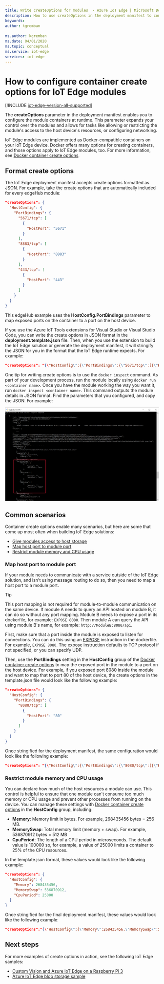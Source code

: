 ```yaml
---
title: Write createOptions for modules  - Azure IoT Edge | Microsoft Docs 
description: How to use createOptions in the deployment manifest to configure modules at runtime
keywords: 
author: kgremban

ms.author: kgremban
ms.date: 04/01/2020
ms.topic: conceptual
ms.service: iot-edge
services: iot-edge
---
```


# How to configure container create options for IoT Edge modules

[!INCLUDE [iot-edge-version-all-supported](../../includes/iot-edge-version-all-supported.md)]

The **createOptions** parameter in the deployment manifest enables you to configure the module containers at runtime. This parameter expands your control over the modules and allows for tasks like allowing or restricting the module's access to the host device's resources, or configuring networking.

IoT Edge modules are implemented as Docker-compatible containers on your IoT Edge device. Docker offers many options for creating containers, and those options apply to IoT Edge modules, too. For more information, see [Docker container create options](https://docs.docker.com/engine/api/v1.32/#operation/ContainerCreate).

## Format create options

The IoT Edge deployment manifest accepts create options formatted as JSON. For example, take the create options that are automatically included for every edgeHub module:

```json
"createOptions": {
  "HostConfig": {
    "PortBindings": {
      "5671/tcp": [
        {
          "HostPort": "5671"
        }
      ],
      "8883/tcp": [
        {
          "HostPort": "8883"
        }
      ],
      "443/tcp": [
        {
          "HostPort": "443"
        }
      ]
    }
  }
}
```

This edgeHub example uses the **HostConfig.PortBindings** parameter to map exposed ports on the container to a port on the host device.

If you use the Azure IoT Tools extensions for Visual Studio or Visual Studio Code, you can write the create options in JSON format in the **deployment.template.json** file. Then, when you use the extension to build the IoT Edge solution or generate the deployment manifest, it will stringify the JSON for you in the format that the IoT Edge runtime expects. For example:

```json
"createOptions": "{\"HostConfig\":{\"PortBindings\":{\"5671/tcp\":[{\"HostPort\":\"5671\"}],\"8883/tcp\":[{\"HostPort\":\"8883\"}],\"443/tcp\":[{\"HostPort\":\"443\"}]}}}"
```

One tip for writing create options is to use the `docker inspect` command. As part of your development process, run the module locally using `docker run <container name>`. Once you have the module working the way you want it, run `docker inspect <container name>`. This command outputs the module details in JSON format. Find the parameters that you configured, and copy the JSON. For example:

[![Results of docker inspect edgeHub](./media/how-to-use-create-options/docker-inspect-edgehub-inline-and-expanded.png)](./media/how-to-use-create-options/docker-inspect-edgehub-inline-and-expanded.png#lightbox)

## Common scenarios

Container create options enable many scenarios, but here are some that come up most often when building IoT Edge solutions:

* [Give modules access to host storage](how-to-access-host-storage-from-module.md)
* [Map host port to module port](#map-host-port-to-module-port)
* [Restrict module memory and CPU usage](#restrict-module-memory-and-cpu-usage)

### Map host port to module port

If your module needs to communicate with a service outside of the IoT Edge solution, and isn't using message routing to do so, then you need to map a host port to a module port.

>[!TIP]
>This port mapping is not required for module-to-module communication on the same device. If module A needs to query an API hosted on module B, it can do so without any port mapping. Module B needs to expose a port in its dockerfile, for example: `EXPOSE 8080`. Then module A can query the API using module B's name, for example: `http://ModuleB:8080/api`.

First, make sure that a port inside the module is exposed to listen for connections. You can do this using an [EXPOSE](https://docs.docker.com/engine/reference/builder/#expose) instruction in the dockerfile. For example, `EXPOSE 8080`. The expose instruction defaults to TCP protocol if not specified, or you can specify UDP.

Then, use the **PortBindings** setting in the **HostConfig** group of the [Docker container create options](https://docs.docker.com/engine/api/v1.32/#operation/ContainerCreate) to map the exposed port in the module to a port on the host device. For example, if you exposed port 8080 inside the module and want to map that to port 80 of the host device, the create options in the template.json file would look like the following example:

```json
"createOptions": {
  "HostConfig": {
    "PortBindings": {
      "8080/tcp": [
        {
          "HostPort": "80"
        }
      ]
    }
  }
}
```

Once stringified for the deployment manifest, the same configuration would look like the following example:

```json
"createOptions": "{\"HostConfig\":{\"PortBindings\":{\"8080/tcp\":[{\"HostPort\":\"80\"}]}}}"
```

### Restrict module memory and CPU usage

You can declare how much of the host resources a module can use. This control is helpful to ensure that one module can't consume too much memory or CPU usage and prevent other processes from running on the device. You can manage these settings with [Docker container create options](https://docs.docker.com/engine/api/v1.32/#operation/ContainerCreate) in the **HostConfig** group, including:

* **Memory**: Memory limit in bytes. For example, 268435456 bytes = 256 MB.
* **MemorySwap**: Total memory limit (memory + swap). For example, 536870912 bytes = 512 MB
* **CpuPeriod**: The length of a CPU period in microseconds. The default value is 100000 so, for example, a value of 25000 limits a container to 25% of the CPU resources.

In the template.json format, these values would look like the following example:

```json
"createOptions": {
  "HostConfig": {
    "Memory": 268435456,
    "MemorySwap": 536870912,
    "CpuPeriod": 25000
  }
}
```

Once stringified for the final deployment manifest, these values would look like the following example:

```json
"createOptions":"{\"HostConfig\":{\"Memory\":268435456,\"MemorySwap\":536870912,\"CpuPeriod\":25000}}"
```

## Next steps

For more examples of create options in action, see the following IoT Edge samples:

* [Custom Vision and Azure IoT Edge on a Raspberry Pi 3](https://github.com/Azure-Samples/custom-vision-service-iot-edge-raspberry-pi)
* [Azure IoT Edge blob storage sample](https://github.com/Azure-Samples/azure-iotedge-blobstorage-sample)

